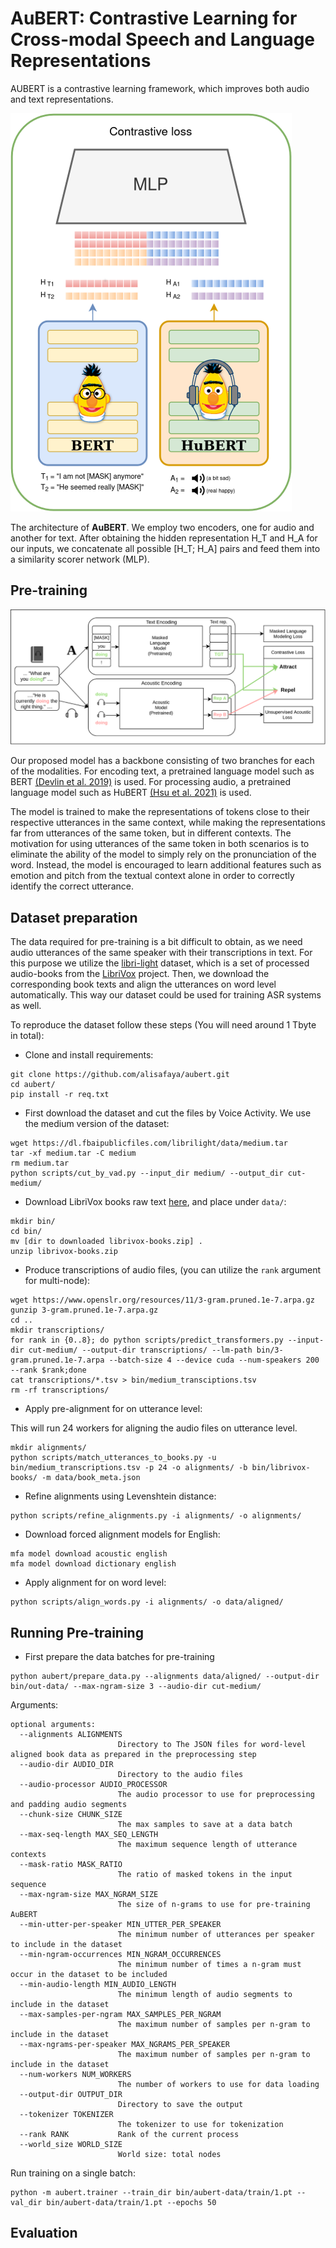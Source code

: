 # AuBERT: Contrastive Learning for Cross-modal Speech and Language Representations

AUBERT is a contrastive learning framework, which improves both audio and text representations.

![aubert](resources/aubert.png)

The architecture of **AuBERT**. We employ two encoders, one for audio and another for text. After obtaining the hidden representation H_T and H_A for our inputs, we concatenate all possible [H_T; H_A] pairs and feed them into a similarity scorer network (MLP).

## Pre-training 

![pretraining](resources/pretraining.png)

Our proposed model has a backbone consisting of two branches for each of the modalities. For encoding text, a pretrained language model such as BERT [(Devlin et al. 2019)](https://aclanthology.org/N19-1423/) is used. For processing audio, a pretrained language model such as HuBERT [(Hsu et al. 2021)](https://arxiv.org/abs/2106.07447) is used. 

The model is trained to make the representations of tokens close to their respective utterances in the same context, while making the representations far from utterances of the same token, but in different contexts. The motivation for using utterances of the same token in both scenarios is to eliminate the ability of the model to simply rely on the pronunciation of the word. Instead, the model is encouraged to learn additional features such as emotion and pitch from the textual context alone in order to correctly identify the correct utterance. 

## Dataset preparation

The data required for pre-training is a bit difficult to obtain, as we need audio utterances of the same speaker with their transcriptions in text. For this purpose we utilize the [libri-light](https://github.com/facebookresearch/libri-light/) dataset, which is a set of processed audio-books from the [LibriVox](librivox.org/) project. Then, we download the corresponding book texts and align the utterances on word level automatically. This way our dataset could be used for training ASR systems as well.

To reproduce the dataset follow these steps (You will need around 1 Tbyte in total):

- Clone and install requirements:

```
git clone https://github.com/alisafaya/aubert.git
cd aubert/
pip install -r req.txt
```

- First download the dataset and cut the files by Voice Activity. We use the medium version of the dataset:

```
wget https://dl.fbaipublicfiles.com/librilight/data/medium.tar
tar -xf medium.tar -C medium
rm medium.tar
python scripts/cut_by_vad.py --input_dir medium/ --output_dir cut-medium/
```

- Download LibriVox books raw text [here](https://drive.google.com/file/d/12gVt7Pr3KdLWFnnVdw81ygugJEQk46le/view?usp=sharing), and place under `data/`:

```
mkdir bin/
cd bin/
mv [dir to downloaded librivox-books.zip] .
unzip librivox-books.zip
```

- Produce transcriptions of audio files, (you can utilize the `rank` argument for multi-node):

```
wget https://www.openslr.org/resources/11/3-gram.pruned.1e-7.arpa.gz
gunzip 3-gram.pruned.1e-7.arpa.gz
cd ..
mkdir transcriptions/
for rank in {0..8}; do python scripts/predict_transformers.py --input-dir cut-medium/ --output-dir transcriptions/ --lm-path bin/3-gram.pruned.1e-7.arpa --batch-size 4 --device cuda --num-speakers 200 --rank $rank;done
cat transcriptions/*.tsv > bin/medium_transciptions.tsv
rm -rf transcriptions/
```

- Apply pre-alignment for on utterance level:

This will run 24 workers for aligning the audio files on utterance level.

```
mkdir alignments/
python scripts/match_utterances_to_books.py -u bin/medium_transcriptions.tsv -p 24 -o alignments/ -b bin/librivox-books/ -m data/book_meta.json
```

- Refine alignments using Levenshtein distance:

```
python scripts/refine_alignments.py -i alignments/ -o alignments/
```

- Download forced alignment models for English:

```
mfa model download acoustic english
mfa model download dictionary english
```

- Apply alignment for on word level:

```
python scripts/align_words.py -i alignments/ -o data/aligned/
```

## Running Pre-training 

- First prepare the data batches for pre-training

```
python aubert/prepare_data.py --alignments data/aligned/ --output-dir bin/out-data/ --max-ngram-size 3 --audio-dir cut-medium/
```

Arguments:

```
optional arguments:
  --alignments ALIGNMENTS
                        Directory to The JSON files for word-level aligned book data as prepared in the preprocessing step
  --audio-dir AUDIO_DIR
                        Directory to the audio files
  --audio-processor AUDIO_PROCESSOR
                        The audio processor to use for preprocessing and padding audio segments
  --chunk-size CHUNK_SIZE
                        The max samples to save at a data batch
  --max-seq-length MAX_SEQ_LENGTH
                        The maximum sequence length of utterance contexts
  --mask-ratio MASK_RATIO
                        The ratio of masked tokens in the input sequence
  --max-ngram-size MAX_NGRAM_SIZE
                        The size of n-grams to use for pre-training AuBERT
  --min-utter-per-speaker MIN_UTTER_PER_SPEAKER
                        The minimum number of utterances per speaker to include in the dataset
  --min-ngram-occurrences MIN_NGRAM_OCCURRENCES
                        The minimum number of times a n-gram must occur in the dataset to be included
  --min-audio-length MIN_AUDIO_LENGTH
                        The minimum length of audio segments to include in the dataset
  --max-samples-per-ngram MAX_SAMPLES_PER_NGRAM
                        The maximum number of samples per n-gram to include in the dataset
  --max-ngrams-per-speaker MAX_NGRAMS_PER_SPEAKER
                        The maximum number of samples per n-gram to include in the dataset
  --num-workers NUM_WORKERS
                        The number of workers to use for data loading
  --output-dir OUTPUT_DIR
                        Directory to save the output
  --tokenizer TOKENIZER
                        The tokenizer to use for tokenization
  --rank RANK           Rank of the current process
  --world_size WORLD_SIZE
                        World size: total nodes

```

Run training on a single batch:

```
python -m aubert.trainer --train_dir bin/aubert-data/train/1.pt --val_dir bin/aubert-data/train/1.pt --epochs 50 
```


## Evaluation

```

```